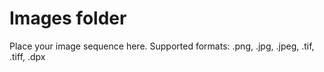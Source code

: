 # Images folder

Place your image sequence here.
Supported formats: .png, .jpg, .jpeg, .tif, .tiff, .dpx
